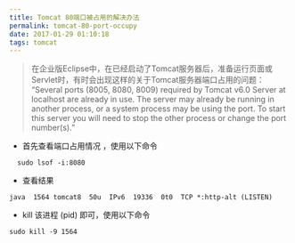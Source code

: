 ```yaml
---
title: Tomcat 80端口被占用的解决办法
permalink: tomcat-80-port-occupy
date: 2017-01-29 01:10:18
tags: tomcat
---
```

 
> 在企业版Eclipse中，在已经启动了Tomcat服务器后，准备运行页面或Servlet时，有时会出现这样的关于Tomcat服务器端口占用的问题：
“Several ports (8005, 8080, 8009) required by Tomcat v6.0 Server at localhost are already in use. The server may already be running in another process, or a system process may be using the port. To start this server you will need to stop the other process or change the port number(s).”
<!-- more -->

- 首先查看端口占用情况 ，使用以下命令
```
  sudo lsof -i:8080 
```
- 查看结果
```
java  1564 tomcat8  50u  IPv6  19336  0t0  TCP *:http-alt (LISTEN)
```
- kill 该进程 (pid) 即可，使用以下命令
```
sudo kill -9 1564
```
